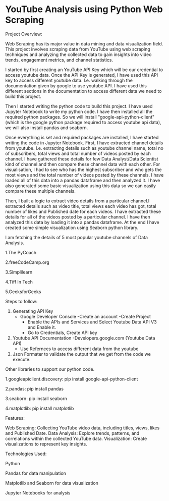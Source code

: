 # YouTube Analysis using Python Web Scraping

Project Overview:

Web Scraping has its major value in data mining and data visualization field. This project involves scraping data from YouTube using web scraping techniques and analyzing the collected data to gain insights into video trends, engagement metrics, and channel statistics.

I started by first creating an YouTube API Key which will be our credential to access youtube data. 
Once the API Key is generated, I have used this API key to access different youtube data. I.e. walking through the documentation given by google to use youtube API. I have used this different sections in the documentation to access different data we need to build this project. 

Then I started writing the python code to build this project. I have used Jupyter Notebook to write my python code.  I have then installed all the required python packages. So we will install "google-api-python-client" (which is the google python package required to access youtube api data), we will also install pandas and seaborn. 

Once everything is set and required packages are installed, I have started writing the code in Jupyter Notebook. 
First, I have extracted channel details from youtube. I.e. extracting details such as youtube channel name, total no of subscribers, total views and total number of videos posted by each channel. I have gathered these details for few Data Analyst/Data Scientist kind of channel and then compare these channel data with each other. For visualisation, I had to see who has the highest subscriber and who gets the most views and the total number of videos posted by these channels. I have loaded all of this data into a pandas dataframe and then analyzed it. I have also generated some basic visualization using this data so we can easily compare these multiple channels.

Then, I built a logic to extract video details from a particular channel.I extracted details such as video title, total views each video has got, total number of likes and Published date for each videos. I have extracted these details for all of the videos posted by a particular channel. I have then analyzed this data by loading it into a pandas dataframe. At the end I have created some simple visualization using Seaborn python library.

I am fetching the details of 5 most popular youtube channels of Data Analysis. 

1.The PyCoach	

2.freeCodeCamp.org	

3.Simplilearn

4.Tiff In Tech	

5.GeeksforGeeks


Steps to follow:

1. Generating API Key
	- Google Developer Console
		-Create an account 
		-Create Project
		- Enable the APIs and Services and Select Youtube Data API V3 and Enable it.
		- Go to Credentials, Create API key
2. Youtube API Documentation 
	-Developers.google.com (Youtube Data API)
	- Use Refernces to access different data from the youtube
3. Json Formater to validate the output that we get from the code we execute.

Other libraries to support our python code.

1.googleapiclient.discovery: pip install google-api-python-client

2.pandas: pip install pandas

3.seaborn: pip install seaborn

4.matplotlib: pip install matplotlib

Features:

Web Scraping: Collecting YouTube video data, including titles, views, likes and Published Date.
Data Analysis: Explore trends, patterns, and correlations within the collected YouTube data.
Visualization: Create visualizations to represent key insights.

Technologies Used:

Python

Pandas for data manipulation

Matplotlib and Seaborn for data visualization

Jupyter Notebooks for analysis
